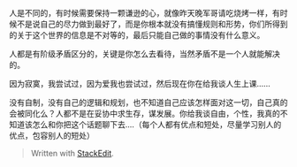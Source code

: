 人是不同的，有时候需要保持一颗谦逊的心，就像昨天晚军哥请吃烧烤一样，有时候不是说自己的尽力做到最好了，而是你根本就没有搞懂规则和形势，你们所得到的关于这个世界的信息是不对等的，最后只能自己做的事情没有什么意义。

人都是有阶级矛盾区分的，关键是你怎么去看待，当然矛盾不是一个人就能解决的。

因为寂寞，我尝试过，因为爱我也尝试过，然后现在你在给我谈人生上课......

没有自制，没有自己的逻辑和规划，也不知道自己应该怎样面对这一切，自己真的会被同化么？人都不是在妥协中求生存，谋发展。你给我谈自由，个性，我真的不知道该怎么和你把这个话题聊下去....（每个人都有优点和短处，尽量学习别人的优点，包容别人的短处）

> Written with [StackEdit](https://stackedit.io/).
<!--stackedit_data:
eyJoaXN0b3J5IjpbNzAxOTcxOTM2LC0zMTg5NzAxMCwtMjU1OD
Q2NjQ4XX0=
-->